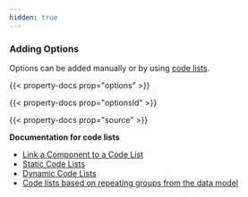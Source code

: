 ```yaml
---
hidden: true
---
```


### Adding Options

Options can be added manually or by using [code lists](/en/altinn-studio/v8/guides/development/options).

{{< property-docs prop="options" >}}

{{< property-docs prop="optionsId" >}}

{{< property-docs prop="source" >}}

**Documentation for code lists**
- [Link a Component to a Code List](/en/altinn-studio/v8/guides/development/options/)
- [Static Code Lists](/en/altinn-studio/v8/guides/development/options/sources/static/)
- [Dynamic Code Lists](/en/altinn-studio/v8/guides/development/options/sources/dynamic/)
- [Code lists based on repeating groups from the data model](/en/altinn-studio/v8/guides/development/options/sources/from-data-model/)
